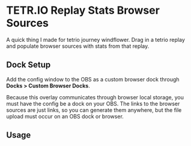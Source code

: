 # TETR.IO Replay Stats Browser Sources

A quick thing I made for tetrio journey windflower. Drag in a tetrio replay and populate browser sources with stats from that replay.

## Dock Setup

Add the config window to the OBS as a custom browser dock through **Docks > Custom Browser Docks**.

Because this overlay communicates through browser local storage, you must have the config be a dock on your OBS. The links to the browser sources are just links, so you can generate them anywhere, but the file upload must occur on an OBS dock or browser.

## Usage

